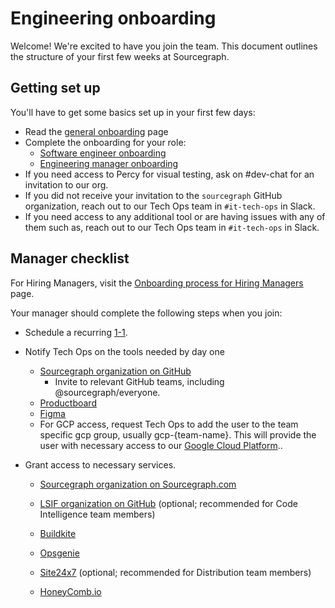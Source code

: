# Engineering onboarding

Welcome! We're excited to have you join the team. This document outlines the structure of your first few weeks at Sourcegraph.

## Getting set up

You'll have to get some basics set up in your first few days:

- Read the [general onboarding](../../../../company-info-and-process/onboarding/index.md#general-onboarding-checklist) page
- Complete the onboarding for your role:
  - [Software engineer onboarding](software-engineer-onboarding.md)
  - [Engineering manager onboarding](engineering-manager-onboarding.md)
- If you need access to Percy for visual testing, ask on #dev-chat for an invitation to our org.
- If you did not receive your invitation to the `sourcegraph` GitHub organization, reach out to our Tech Ops team in `#it-tech-ops` in Slack.
- If you need access to any additional tool or are having issues with any of them such as, reach out to our Tech Ops team in `#it-tech-ops` in Slack.

## Manager checklist

For Hiring Managers, visit the [Onboarding process for Hiring Managers](../../../../company-info-and-process/onboarding/onboarding-for-hiring-managers.md) page.

Your manager should complete the following steps when you join:

- Schedule a recurring [1-1](../../../../company-info-and-process/communication/1-1.md).
- Notify Tech Ops on the tools needed by day one 
  - [Sourcegraph organization on GitHub](https://github.com/orgs/sourcegraph/people)
    - Invite to relevant GitHub teams, including @sourcegraph/everyone.
  - [Productboard](https://sourcegraph.productboard.com)
  - [Figma](https://figma.com)
  - For GCP access, request Tech Ops to add the user to the team specific gcp group, usually gcp-{team-name}. This will provide the user with necessary access to our [Google Cloud Platform](../tools/infrastructure/gcp.md)..
- Grant access to necessary services.

  - [Sourcegraph organization on Sourcegraph.com](https://sourcegraph.com/organizations/sourcegraph/settings/members)
  - [LSIF organization on GitHub](https://github.com/orgs/lsif/people) (optional; recommended for Code Intelligence team members)
  - [Buildkite](https://buildkite.com/organizations/sourcegraph/users/new)
  - [Opsgenie](https://sourcegraph.app.opsgenie.com/settings/users/)

  - [Site24x7](https://www.site24x7.com) (optional; recommended for Distribution team members)
  - [HoneyComb.io](https://www.honeycomb.io/)
